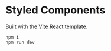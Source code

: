 # Styled Components

Built with the [Vite React template](https://vitejs.dev/guide).

```shell
npm i
npm run dev
```
